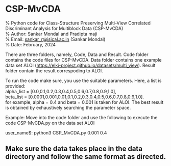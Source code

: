 # CSP-MvCDA
% Python code for Class-Structure Preserving Multi-View Correlated Discriminant Analysis for Multiblock Data (CSP-MvCDA)          
% Author: Sankar Mondal and Pradipta maji                                               
% Email: sankar_r@isical.ac.in (Sankar Mondal)                                                     
% Date: February, 2024                                                                                                                               


There are three folders, namely, Code, Data and Result. 
Code folder contains the code files for CSP-MvCDA. 
Data folder contains one example data set ALOI (https://elki-project.github.io/datasets/multi_view). 
Result folder contain the result correspoding to ALOI. 

To run the code make sure, you use the suitable parameters. Here, a list is provided:       
alpha_list = [0.0,0.1,0.2,0.3,0.4,0.5,0.6,0.7,0.8,0.9,1.0],               
beta_list = [0.0001,0.001,0.01,0.1,0.2,0.3,0.4,0.5,0.6,0.7,0.8,0.9,1.0].               
for example, alpha = 0.4 and beta = 0.001 is taken for ALOI. 
The best result is obtained by exhaustively searching the parameter space.

Example:
Move into the code folder and use the following to execute the code CSP-MvCDA.py on the data set ALOI

user_name$: python3 CSP_MvCDA.py 0.001 0.4

## Make sure the data takes place in the data directory and follow the same format as directed.
